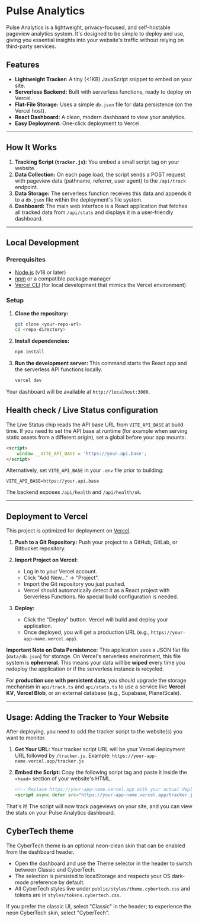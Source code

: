 
# Pulse Analytics

Pulse Analytics is a lightweight, privacy-focused, and self-hostable pageview analytics system. It's designed to be simple to deploy and use, giving you essential insights into your website's traffic without relying on third-party services.

## Features

- **Lightweight Tracker:** A tiny (<1KB) JavaScript snippet to embed on your site.
- **Serverless Backend:** Built with serverless functions, ready to deploy on Vercel.
- **Flat-File Storage:** Uses a simple `db.json` file for data persistence (on the Vercel host).
- **React Dashboard:** A clean, modern dashboard to view your analytics.
- **Easy Deployment:** One-click deployment to Vercel.

---

## How It Works

1.  **Tracking Script (`tracker.js`):** You embed a small script tag on your website.
2.  **Data Collection:** On each page load, the script sends a POST request with pageview data (pathname, referrer, user agent) to the `/api/track` endpoint.
3.  **Data Storage:** The serverless function receives this data and appends it to a `db.json` file within the deployment's file system.
4.  **Dashboard:** The main web interface is a React application that fetches all tracked data from `/api/stats` and displays it in a user-friendly dashboard.

---

## Local Development

### Prerequisites

- [Node.js](https://nodejs.org/) (v18 or later)
- [npm](https://www.npmjs.com/) or a compatible package manager
- [Vercel CLI](https://vercel.com/docs/cli) (for local development that mimics the Vercel environment)

### Setup

1.  **Clone the repository:**
    ```bash
    git clone <your-repo-url>
    cd <repo-directory>
    ```

2.  **Install dependencies:**
    ```bash
    npm install
    ```

3.  **Run the development server:**
    This command starts the React app and the serverless API functions locally.
    ```bash
    vercel dev
    ```

Your dashboard will be available at `http://localhost:3000`.

## Health check / Live Status configuration

The Live Status chip reads the API base URL from `VITE_API_BASE` at build time. If you need to set the API base at runtime (for example when serving static assets from a different origin), set a global before your app mounts:

```html
<script>
    window.__VITE_API_BASE = 'https://your.api.base';
</script>
```

Alternatively, set `VITE_API_BASE` in your `.env` file prior to building:

```
VITE_API_BASE=https://your.api.base
```

The backend exposes `/api/health` and `/api/health/ok`.

---

## Deployment to Vercel

This project is optimized for deployment on [Vercel](https://vercel.com).

1.  **Push to a Git Repository:**
    Push your project to a GitHub, GitLab, or Bitbucket repository.

2.  **Import Project on Vercel:**
    - Log in to your Vercel account.
    - Click "Add New..." -> "Project".
    - Import the Git repository you just pushed.
    - Vercel should automatically detect it as a React project with Serverless Functions. No special build configuration is needed.

3.  **Deploy:**
    - Click the "Deploy" button. Vercel will build and deploy your application.
    - Once deployed, you will get a production URL (e.g., `https://your-app-name.vercel.app`).

**Important Note on Data Persistence:**
This application uses a JSON flat file (`data/db.json`) for storage. On Vercel's serverless environment, this file system is **ephemeral**. This means your data will be **wiped** every time you redeploy the application or if the serverless instance is recycled.

For **production use with persistent data**, you should upgrade the storage mechanism in `api/track.ts` and `api/stats.ts` to use a service like **Vercel KV**, **Vercel Blob**, or an external database (e.g., Supabase, PlanetScale).

---

## Usage: Adding the Tracker to Your Website

After deploying, you need to add the tracker script to the website(s) you want to monitor.

1.  **Get Your URL:**
    Your tracker script URL will be your Vercel deployment URL followed by `/tracker.js`.
    Example: `https://your-app-name.vercel.app/tracker.js`

2.  **Embed the Script:**
    Copy the following script tag and paste it inside the `<head>` section of your website's HTML.

    ```html
    <!-- Replace https://your-app-name.vercel.app with your actual deployment URL -->
    <script async defer src="https://your-app-name.vercel.app/tracker.js"></script>
    ```

That's it! The script will now track pageviews on your site, and you can view the stats on your Pulse Analytics dashboard.

## CyberTech theme

The CyberTech theme is an optional neon-clean skin that can be enabled from the dashboard header.

- Open the dashboard and use the Theme selector in the header to switch between Classic and CyberTech.
- The selection is persisted to localStorage and respects your OS dark-mode preference by default.
- All CyberTech styles live under `public/styles/theme.cybertech.css` and tokens are in `styles/tokens.cybertech.css`.

If you prefer the classic UI, select "Classic" in the header; to experience the neon CyberTech skin, select "CyberTech".
